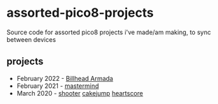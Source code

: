 # assorted-pico8-projects
Source code for assorted pico8 projects i've made/am making, to sync between devices


## projects

* February 2022 - [Billhead Armada](https://noamzeise.itch.io/billhead-armada)
* February 2021 - [mastermind](https://noamzeise.itch.io/pico-mastermind)
* March 2020 - 
 [shooter](https://noamzeise.itch.io/spaceshoot)
 [cakejump](https://noamzeise.itch.io/cakejump)
 [heartscore](https://noamzeise.itch.io/heart-score)
